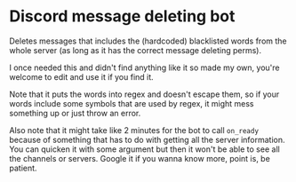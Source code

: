 # Discord message deleting bot

Deletes messages that includes the (hardcoded) blacklisted words
from the whole server (as long as it has the correct message deleting perms).

I once needed this and didn't find anything like it so made my own,
you're welcome to edit and use it if you find it.

Note that it puts the words into regex and doesn't escape them,
so if your words include some symbols that are used by regex, it might
mess something up or just throw an error.

Also note that it might take like 2 minutes for the bot to call `on_ready`
because of something that has to do with getting all the server information. You can
quicken it with some argument but then it won't be able to see all the
channels or servers. Google it if you wanna know more, point is, be patient.

